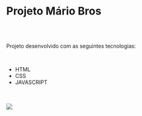 <h1> Projeto Mário Bros </h1>
<br> 
<br>
<p> Projeto desenvolvido com as seguintes tecnologias:
</p>
<br>
<ul>
  <li> HTML </li>
  <li> CSS </li>
  <li> JAVASCRIPT </li>
</ul>
<br>
<br>
<img src="https://github.com/Natali-Oliveira/mario-bros-git/blob/main/img/mario-responsivo.PNG?raw=true" lt="Mario Bros">

